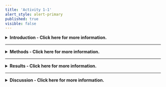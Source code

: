 ```yaml
---
title: 'Activity 1-1'
alert_style: alert-primary
published: true
visible: false
---
```


<details>
  <summary><b>Introduction - Click here for more information.</b></summary>
    <p>In their introduction, the author(s) will describe previous research. In your summary indicate the main findings of that previous research. Additionally, in the introduction the author(s) will describe the purpose of the study they conducted and how it relates to the previous research. In your summary you should identify the question that the author(s) were trying to answer and the hypotheses they were evaluating.</p>
</details>

---

<details>
  <summary><b>Methods - Click here for more information.</b></summary>
    <p>The author(s) will describe the methods they used in their study. In your summary you should provide a description of the methods used in the study and identify the study as using either an experimental or a non-experimental design.

    If you have chosen an experimental study identify the independent and dependent variables and provide the operational definitions of these variables. Briefly describe the experimental method used.

    If you have chosen a non-experimental study, identify the variables being measured and how they are operationally defined. Briefly describe the method used to study the relationship between the variables.</p>
</details>

---

<details>
  <summary><b>Results - Click here for more information.</b></summary>
    <p>Summarize the major findings that the article author(s) report in the results section.</p>
</details>

---

<details>
  <summary><b>Discussion - Click here for more information.</b></summary>
    <p>In the article’s Discussion section the author(s) will tell you the implications of what they found in their study. Your summary should include a brief overview of the implications of the study.</p>
</details>
